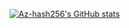 [![Az-hash256's GitHub stats](https://github-readme-stats.vercel.app/api?username=az-hash256)](https://github.com/anuraghazra/github-readme-stats)
